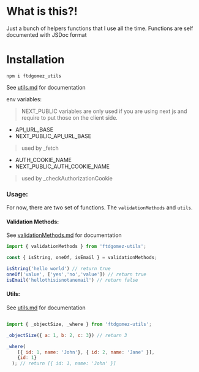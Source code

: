 # What is this?!

Just a bunch of helpers functions that I use all the time.
Functions are self documented with JSDoc format

# Installation
`npm i ftdgomez_utils`

See [utils.md](https://github.com/ftdgomez/ftdgomez_utils/blob/main/utils.md) for documentation

env variables:
> NEXT_PUBLIC variables are only used if you are using next js and require to put those on the
client side.

- API_URL_BASE
- NEXT_PUBLIC_API_URL_BASE
> used by _fetch

- AUTH_COOKIE_NAME
- NEXT_PUBLIC_AUTH_COOKIE_NAME
> used by _checkAuthorizationCookie

### Usage:
For now, there are two set of functions. The `validationMethods` and `utils`.

#### Validation Methods:
See [validationMethods.md](https://github.com/ftdgomez/ftdgomez_utils/blob/main/validationMethods.md) for documentation
```javascript
import { validationMethods } from 'ftdgomez-utils';

const { isString, oneOf, isEmail } = validationMethods;

isString('hello world') // return true
oneOf('value', ['yes','no','value']) // return true
isEmail('hellothisisnotanemail') // return false
```

#### Utils:
See [utils.md](https://github.com/ftdgomez/ftdgomez_utils/blob/main/utils.md) for documentation

```javascript

import { _objectSize, _where } from 'ftdgomez-utils';

_objectSize({ a: 1, b: 2, c: 3}) // return 3

_where(
    [{ id: 1, name: 'John'}, { id: 2, name: 'Jane' }], 
    {id: 1}
  ); // return [{ id: 1, name: 'John' }]

```
